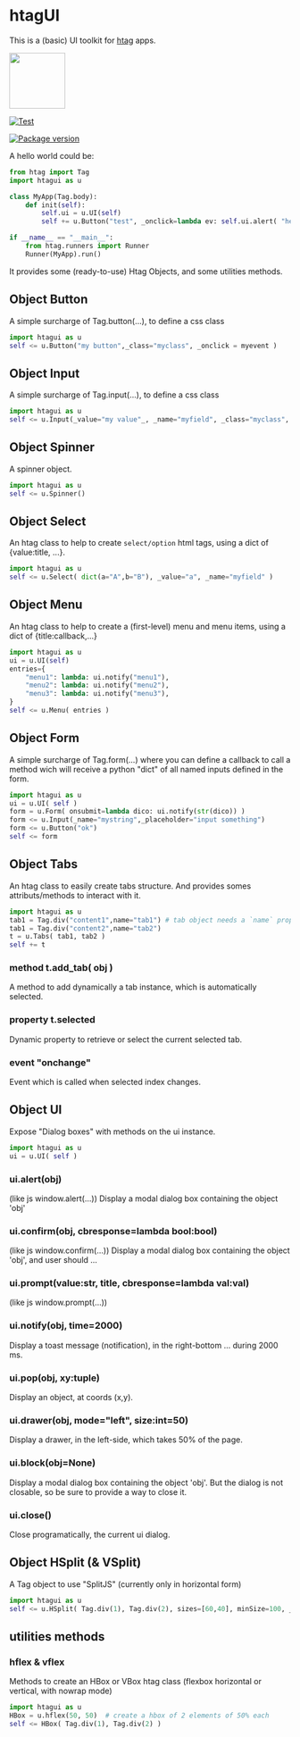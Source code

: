 # htagUI

This is a (basic) UI toolkit for [htag](https://github.com/manatlan/htag) apps.

<img src="https://manatlan.github.io/htag/htag.png" width="100" height="100">

[![Test](https://github.com/manatlan/htagui/actions/workflows/on_commit_do_all_unittests.yml/badge.svg)](https://github.com/manatlan/htagui/actions/workflows/on_commit_do_all_unittests.yml)

<a href="https://pypi.org/project/htagui/">
    <img src="https://badge.fury.io/py/htagui.svg?x" alt="Package version">
</a>

A hello world could be:

```python
from htag import Tag
import htagui as u

class MyApp(Tag.body):
    def init(self):
        self.ui = u.UI(self)
        self += u.Button("test", _onclick=lambda ev: self.ui.alert( "hello" ) )

if __name__ == "__main__":
    from htag.runners import Runner
    Runner(MyApp).run()
```

It provides some (ready-to-use) Htag Objects, and some utilities methods.


## Object Button

A simple surcharge of Tag.button(...), to define a css class 

```python
import htagui as u
self <= u.Button("my button",_class="myclass", _onclick = myevent )
```

## Object Input

A simple surcharge of Tag.input(...), to define a css class 


```python
import htagui as u
self <= u.Input(_value="my value"_, _name="myfield", _class="myclass", _required=True )
```

## Object Spinner

A spinner object.

```python
import htagui as u
self <= u.Spinner()
```

## Object Select

An htag class to help to create `select/option` html tags, using a dict of {value:title, ...}.

```python
import htagui as u
self <= u.Select( dict(a="A",b="B"), _value="a", _name="myfield" )
```

## Object Menu

An htag class to help to create a (first-level) menu and menu items, using a dict of {title:callback,...}

```python
import htagui as u
ui = u.UI(self)
entries={
    "menu1": lambda: ui.notify("menu1"),
    "menu2": lambda: ui.notify("menu2"),
    "menu3": lambda: ui.notify("menu3"),
}  
self <= u.Menu( entries )
```


## Object Form

A simple surcharge of Tag.form(...) where you can define a callback to call a method wich will receive a python "dict" of all named inputs defined in the form.

```python
import htagui as u
ui = u.UI( self )
form = u.Form( onsubmit=lambda dico: ui.notify(str(dico)) )
form <= u.Input(_name="mystring",_placeholder="input something")
form <= u.Button("ok")
self <= form
```

## Object Tabs

An htag class to easily create tabs structure. And provides somes attributs/methods to interact with it.

```python
import htagui as u
tab1 = Tag.div("content1",name="tab1") # tab object needs a `name` property !
tab1 = Tag.div("content2",name="tab2")
t = u.Tabs( tab1, tab2 )
self += t
```

### method t.add_tab( obj )

A method to add dynamically a tab instance, which is automatically selected.

### property t.selected

Dynamic property to retrieve or select the current selected tab.

### event "onchange"

Event which is called when selected index changes.

## Object UI

Expose "Dialog boxes" with methods on the ui instance.

```python
import htagui as u
ui = u.UI( self )
```

### ui.alert(obj)

(like js window.alert(...)) Display a modal dialog box containing the object 'obj' 

### ui.confirm(obj, cbresponse=lambda bool:bool)

(like js window.confirm(...)) Display a modal dialog box containing the object 'obj', and user should ...

### ui.prompt(value:str, title, cbresponse=lambda val:val)

(like js window.prompt(...))

### ui.notify(obj, time=2000)

Display a toast message (notification), in the right-bottom ... during 2000 ms.

### ui.pop(obj, xy:tuple)

Display an object, at coords (x,y).

### ui.drawer(obj, mode="left", size:int=50)

Display a drawer, in the left-side, which takes 50% of the page.

### ui.block(obj=None)

Display a modal dialog box containing the object 'obj'. But the dialog is not closable, so be sure to provide a way to close it.

### ui.close()

Close programatically, the current ui dialog.

## Object HSplit (& VSplit)

A Tag object to use "SplitJS" (currently only in horizontal form)

```python
import htagui as u
self <= u.HSplit( Tag.div(1), Tag.div(2), sizes=[60,40], minSize=100, _style="border:2px solid red;height:100px" )
```

## utilities methods

### hflex & vflex

Methods to create an HBox or VBox htag class (flexbox horizontal or vertical, with nowrap mode)

```python
import htagui as u
HBox = u.hflex(50, 50)  # create a hbox of 2 elements of 50% each
self <= HBox( Tag.div(1), Tag.div(2) )
```
